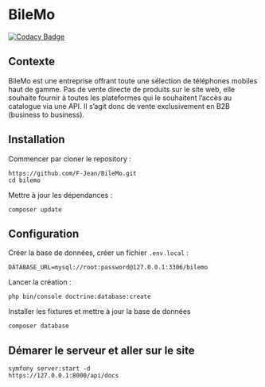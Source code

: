 # BileMo

[![Codacy Badge](https://app.codacy.com/project/badge/Grade/fb37f0c078a748bdb11b002eb6c2bfb4)](https://www.codacy.com/gh/F-Jean/BileMo/dashboard?utm_source=github.com&amp;utm_medium=referral&amp;utm_content=F-Jean/BileMo&amp;utm_campaign=Badge_Grade)

## Contexte

BileMo est une entreprise offrant toute une sélection de téléphones mobiles haut de gamme.
Pas de vente directe de produits sur le site web, elle souhaite fournir à toutes les plateformes qui le souhaitent l’accès au catalogue via une API.
Il s’agit donc de vente exclusivement en B2B (business to business).

## Installation

Commencer par cloner le repository :

```
https://github.com/F-Jean/BileMo.git
cd bilemo
```

Mettre à jour les dépendances :

```
composer update
```

## Configuration

Créer la base de données, créer un fichier `.env.local` :

```
DATABASE_URL=mysql://root:password@127.0.0.1:3306/bilemo
```

Lancer la création :

```
php bin/console doctrine:database:create
```

Installer les fixtures et mettre à jour la base de données

```
composer database
```

## Démarer le serveur et aller sur le site

```
symfony server:start -d
https://127.0.0.1:8000/api/docs
```
